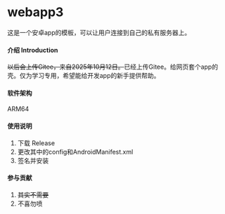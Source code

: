 # webapp3
这是一个安卓app的模板，可以让用户连接到自己的私有服务器上。

#### 介绍 Introduction
~~以后会上传Gitee，来自2025年10月12日。~~已经上传Gitee。给网页套个app的壳。仅为学习专用，希望能给开发app的新手提供帮助。

#### 软件架构
ARM64

#### 使用说明
1.  下载 Release
2.  更改其中的config和AndroidManifest.xml
3.  签名并安装

#### 参与贡献
1.  ~~其实不需要~~
2.  不喜勿喷
